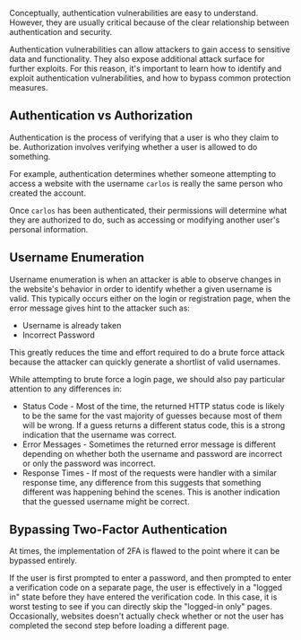 Conceptually, authentication vulnerabilities are easy to understand. However, they are usually critical because of the clear relationship between authentication and security.

Authentication vulnerabilities can allow attackers to gain access to sensitive data and functionality. They also expose additional attack surface for further exploits. For this reason, it's important to learn how to identify and exploit authentication vulnerabilities, and how to bypass common protection measures.
## Authentication vs Authorization
Authentication is the process of verifying that a user is who they claim to be. Authorization involves verifying whether a user is allowed to do something.

For example, authentication determines whether someone attempting to access a website with the username `carlos` is really the same person who created the account.

Once `carlos` has been authenticated, their permissions will determine what they are authorized to do, such as accessing or modifying another user's personal information.
## Username Enumeration
Username enumeration is when an attacker is able to observe changes in the website's behavior in order to identify whether a given username is valid. This typically occurs either on the login or registration page, when the error message gives hint to the attacker such as:
- Username is already taken
- Incorrect Password

This greatly reduces the time and effort required to do a brute force attack because the attacker can quickly generate a shortlist of valid usernames.

While attempting to brute force a login page, we should also pay particular attention to any differences in:
- Status Code - Most of the time, the returned HTTP status code is likely to be the same for the vast majority of guesses because most of them will be wrong. If a guess returns a different status code, this is a strong indication that the username was correct.
- Error Messages - Sometimes the returned error message is different depending on whether both the username and password are incorrect or only the password was incorrect.
- Response Times - If most of the requests were handler with a similar response time, any difference from this suggests that something different was happening behind the scenes. This is another indication that the guessed username might be correct.
## Bypassing Two-Factor Authentication
At times, the implementation of 2FA is flawed to the point where it can be bypassed entirely.

If the user is first prompted to enter a password, and then prompted to enter a verification code on a separate page, the user is effectively in a "logged in" state before they have entered the verification code. In this case, it is worst testing to see if you can directly skip the "logged-in only" pages. Occasionally, websites doesn't actually check whether or not the user has completed the second step before loading a different page.